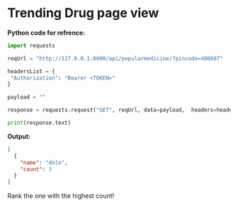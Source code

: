 # Trending Drug page view
**Python code for refrence:**
```python 
import requests

reqUrl = "http://127.0.0.1:8000/api/popularmedicine/?pincode=400607"

headersList = {
 "Authorization": "Bearer <TOKEN>" 
}

payload = ""

response = requests.request("GET", reqUrl, data=payload,  headers=headersList)

print(response.text)
```

**Output:**
```json
[
  {
    "name": "dolo",
    "count": 3
  }
]
```

Rank the one with the highest count!